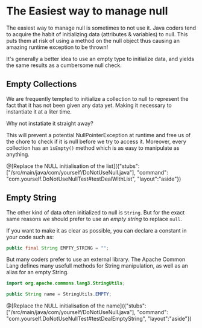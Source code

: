 # The Easiest way to manage null

The easiest way to manage null is sometimes to not use it. 
Java coders tend to acquire the habit of initializing data (attributes & variables) to null.
This puts them at risk of using a method on the null object thus causing an amazing runtime exception to be thrown!

It's generally a better idea to use an empty type to initialize data, and yields the same results as a cumbersome null check.


## Empty Collections
We are frequently tempted to initialize a collection to null to represent the fact that it has not been given any data yet. Making it necessary to instantiate it at a liter time.

Why not instatiate it straight away?

This will prevent a potential NullPointerException at runtime and free us of the chore to check if it is null before we try to access it. Moreover, every collection has an `ìsEmpty()` method which is as easy to manipulate as anything.

@[Replace the NULL initialisation of the list]({"stubs": ["/src/main/java/com/yourself/DoNotUseNull.java"], "command": "com.yourself.DoNotUseNullTest#testDealWithList", "layout":"aside"})

## Empty String

The other kind of data often initialized to null is `String`.
But for the exact same reasons we should prefer to use an *empty string* to replace `null`.

If you want to make it as clear as possible, you can declare a constant in your code such as:
```Java
public final String EMPTY_STRING = "";
```
But many coders prefer to use an external library. The Apache Common Lang defines many usefull methods for String manipulation, as well as an alias for an empty String.

```Java
import org.apache.commons.lang3.StringUtils;

public String name = StringUtils.EMPTY;
```

@[Replace the NULL initialisation of the name]({"stubs": ["/src/main/java/com/yourself/DoNotUseNull.java"], "command": "com.yourself.DoNotUseNullTest#testDealEmptyString", "layout":"aside"})